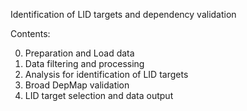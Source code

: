 Identification of LID targets and dependency validation

Contents:
  
  0. Preparation and Load data 
  1. Data filtering and processing
  2. Analysis for identification of LID targets
  3. Broad DepMap validation
  4. LID target selection and data output

